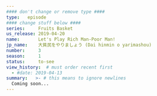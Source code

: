 ```yaml
---
#### don't change or remove type ####
type:   episode
#### change stuff below ####
series:     Fruits Basket
us_release: 2019-04-20 
name:       Let's Play Rich Man-Poor Man!
jp_name:    大貧民をやりましょう (Dai hinmin o yarimashou)
number:     3
season:     1
status:     to-see
view_history:  # must order recent first
  - #date: 2019-04-13 
summary:   >- # this means to ignore newlines
  Coming soon...
---
```



